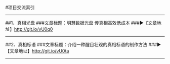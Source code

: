 #项目交流索引
***
##1、真相光盘
###文章标题：明慧数据光盘 传真相高效低成本
###►【文章地址】http://git.io/vU0q0
***
##2、真相标语
###文章标题：介绍一种醒目壮观的真相标语的制作方法
###►【文章地址】http://git.io/vU0ta
***
